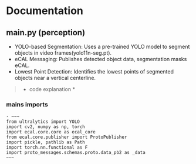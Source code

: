 # Documentation 
## main.py (perception)

- YOLO-based Segmentation:
    Uses a pre-trained YOLO model to segment objects in video frames(yolo11n-seg.pt).
- eCAL Messaging:
    Publishes detected object data, segmentation masks eCAL.
- Lowest Point Detection:
    Identifies the lowest points of segmented objects near a vertical centerline.

> * code explanation *
  ### mains imports 
    - ~~~
    from ultralytics import YOLO
    import cv2, numpy as np, torch
    import ecal.core.core as ecal_core
    from ecal.core.publisher import ProtoPublisher
    import pickle, pathlib as Path
    import torch.nn.functional as F
    import proto_messages.schemas.proto.data_pb2 as _data
    ~~~
    


